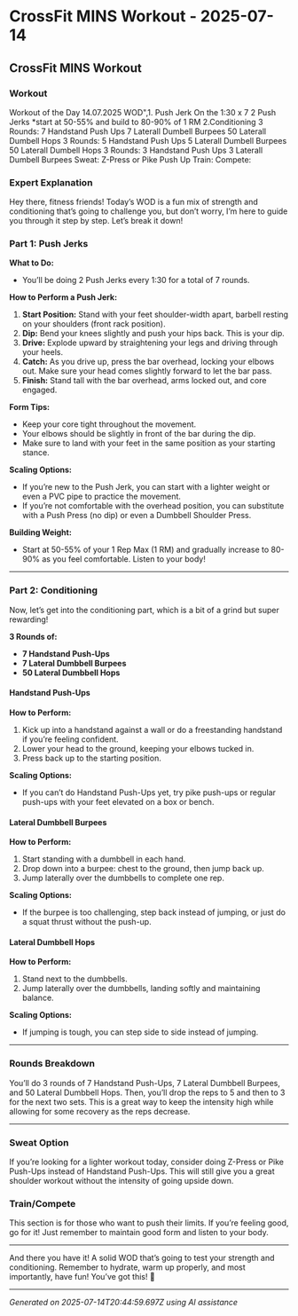 # CrossFit MINS Workout - 2025-07-14

## CrossFit MINS Workout

### Workout
Workout of the Day 14.07.2025 WOD",1. Push Jerk On the 1:30 x 7 2 Push Jerks *start at 50-55% and build to 80-90% of 1 RM 2.Conditioning 3 Rounds: 7 Handstand Push Ups 7 Laterall Dumbell Burpees 50 Laterall Dumbell Hops 3 Rounds: 5 Handstand Push Ups 5 Laterall Dumbell Burpees 50 Laterall Dumbell Hops 3 Rounds: 3 Handstand Push Ups 3 Laterall Dumbell Burpees Sweat: Z-Press or Pike Push Up Train: Compete:

### Expert Explanation
Hey there, fitness friends! Today’s WOD is a fun mix of strength and conditioning that’s going to challenge you, but don’t worry, I’m here to guide you through it step by step. Let’s break it down!

### Part 1: Push Jerks

**What to Do:**
- You’ll be doing 2 Push Jerks every 1:30 for a total of 7 rounds. 

**How to Perform a Push Jerk:**
1. **Start Position:** Stand with your feet shoulder-width apart, barbell resting on your shoulders (front rack position).
2. **Dip:** Bend your knees slightly and push your hips back. This is your dip.
3. **Drive:** Explode upward by straightening your legs and driving through your heels.
4. **Catch:** As you drive up, press the bar overhead, locking your elbows out. Make sure your head comes slightly forward to let the bar pass.
5. **Finish:** Stand tall with the bar overhead, arms locked out, and core engaged.

**Form Tips:**
- Keep your core tight throughout the movement.
- Your elbows should be slightly in front of the bar during the dip.
- Make sure to land with your feet in the same position as your starting stance.

**Scaling Options:**
- If you’re new to the Push Jerk, you can start with a lighter weight or even a PVC pipe to practice the movement.
- If you’re not comfortable with the overhead position, you can substitute with a Push Press (no dip) or even a Dumbbell Shoulder Press.

**Building Weight:**
- Start at 50-55% of your 1 Rep Max (1 RM) and gradually increase to 80-90% as you feel comfortable. Listen to your body!

---

### Part 2: Conditioning

Now, let’s get into the conditioning part, which is a bit of a grind but super rewarding!

**3 Rounds of:**
- **7 Handstand Push-Ups**
- **7 Lateral Dumbbell Burpees**
- **50 Lateral Dumbbell Hops**

#### Handstand Push-Ups
**How to Perform:**
1. Kick up into a handstand against a wall or do a freestanding handstand if you’re feeling confident.
2. Lower your head to the ground, keeping your elbows tucked in.
3. Press back up to the starting position.

**Scaling Options:**
- If you can’t do Handstand Push-Ups yet, try pike push-ups or regular push-ups with your feet elevated on a box or bench.

#### Lateral Dumbbell Burpees
**How to Perform:**
1. Start standing with a dumbbell in each hand.
2. Drop down into a burpee: chest to the ground, then jump back up.
3. Jump laterally over the dumbbells to complete one rep.

**Scaling Options:**
- If the burpee is too challenging, step back instead of jumping, or just do a squat thrust without the push-up.

#### Lateral Dumbbell Hops
**How to Perform:**
1. Stand next to the dumbbells.
2. Jump laterally over the dumbbells, landing softly and maintaining balance.

**Scaling Options:**
- If jumping is tough, you can step side to side instead of jumping.

---

### Rounds Breakdown
You’ll do 3 rounds of 7 Handstand Push-Ups, 7 Lateral Dumbbell Burpees, and 50 Lateral Dumbbell Hops. Then, you’ll drop the reps to 5 and then to 3 for the next two sets. This is a great way to keep the intensity high while allowing for some recovery as the reps decrease.

---

### Sweat Option
If you’re looking for a lighter workout today, consider doing Z-Press or Pike Push-Ups instead of Handstand Push-Ups. This will still give you a great shoulder workout without the intensity of going upside down.

### Train/Compete
This section is for those who want to push their limits. If you’re feeling good, go for it! Just remember to maintain good form and listen to your body.

---

And there you have it! A solid WOD that’s going to test your strength and conditioning. Remember to hydrate, warm up properly, and most importantly, have fun! You’ve got this! 💪

---
*Generated on 2025-07-14T20:44:59.697Z using AI assistance*
